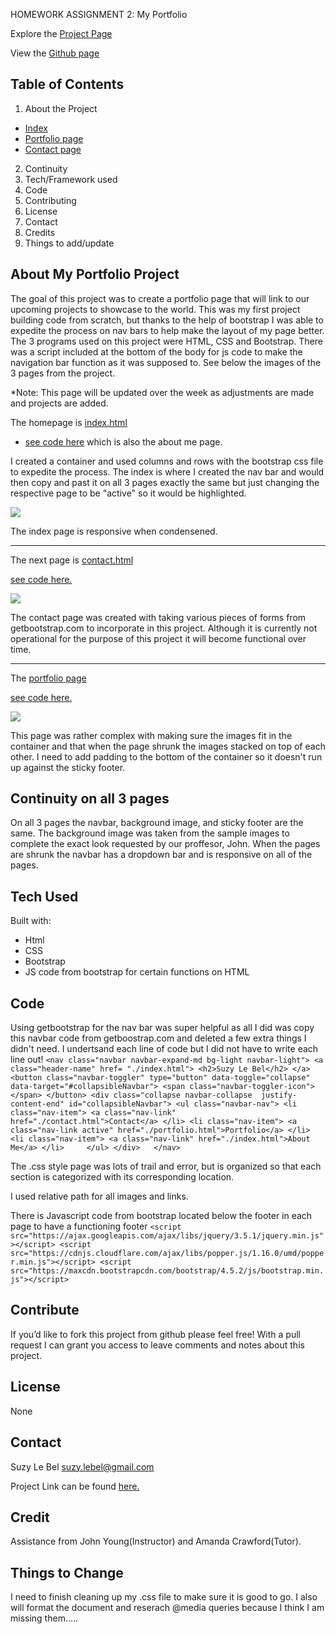 HOMEWORK ASSIGNMENT 2: My Portfolio

Explore the [Project Page](https://suzylebel.github.io/myportfolio_2/)

View the [Github page](https://github.com/suzylebel/myportfolio_2)

## Table of Contents
1. About the Project
  - [Index](https://suzylebel.github.io/myportfolio_2/)
  - [Portfolio page](https://suzylebel.github.io/myportfolio_2/portfolio.html)
  - [Contact page](https://suzylebel.github.io/myportfolio_2/contact.html)
2. Continuity
3. Tech/Framework used
4. Code
5. Contributing
6. License
7. Contact
8. Credits
9. Things to add/update


 ## About My Portfolio Project

The goal of this project was to create a portfolio page that will link to our upcoming projects to showcase to the world. This was my first project building code from scratch, but thanks to the help of bootstrap I was able to expedite the process on nav bars to help make the layout of my page better. The 3 programs used on this project were HTML, CSS and Bootstrap. There was a script included at the bottom of the body for js code to make the navigation bar function as it was supposed to. See below the images of the 3 pages from the project. 

*Note: This page will be updated over the week as adjustments are made and projects are added. 

The homepage is [index.html](https://suzylebel.github.io/myportfolio_2/)
 - [see code here](https://github.com/suzylebel/myportfolio_2/blob/master/index.html) which is also the about me page. 

I created a container and used columns and rows with the bootstrap css file to expedite the process. The index is where I created the nav bar and would then copy and past it on all 3 pages exactly the same but just changing the respective page to be "active" so it would be highlighted.

![](/images/index_image.png)

The index page is responsive when condensened. 

---------

The next page is [contact.html](https://suzylebel.github.io/myportfolio_2/contact.html) 

[see code here.](https://github.com/suzylebel/myportfolio_2/blob/master/contact.html)

![](/images/contact_image.png)

The contact page was created with taking various pieces of forms from getbootstrap.com to incorporate in this project. Although it is currently not operational for the purpose of this project it will become functional over time. 

--------

The [portfolio page](https://suzylebel.github.io/myportfolio_2/portfolio.html) 

[see code here.](https://github.com/suzylebel/myportfolio_2/blob/master/portfolio.html)

![](/images/portfolio_image.png)

This page was rather complex with making sure the images fit in the container and that when the page shrunk the images stacked on top of each other. I need to add padding to the bottom of the container so it doesn't run up against the sticky footer. 

## Continuity on all 3 pages

On all 3 pages the navbar, background image, and sticky footer are the same. The background image was taken from the sample images to complete the exact look requested by our proffesor, John. When the pages are shrunk the navbar has a dropdown bar and is responsive on all of the pages. 


## Tech Used
Built with: 
  - Html
  - CSS
  - Bootstrap
  - JS code from bootstrap for certain functions on HTML

## Code
Using getbootstrap for the nav bar was super helpful as all I did was copy this navbar code from getboostrap.com and deleted a few extra things I didn't need. I undertsand each line of code but I did not have to write each line out! ```<nav class="navbar navbar-expand-md bg-light navbar-light">
            <a class="header-name" href= "./index.html">
                <h2>Suzy Le Bel</h2>
            </a>
            <button class="navbar-toggler" type="button" data-toggle="collapse" data-target="#collapsibleNavbar">
              <span class="navbar-toggler-icon"></span>
            </button>
            <div class="collapse navbar-collapse  justify-content-end" id="collapsibleNavbar">
              <ul class="navbar-nav">
                <li class="nav-item">
                  <a class="nav-link" href="./contact.html">Contact</a>
                </li>
                <li class="nav-item">
                  <a class="nav-link active" href="./portfolio.html">Portfolio</a>
                </li>
                <li class="nav-item">
                  <a class="nav-link" href="./index.html">About Me</a>
                </li>    
              </ul>
            </div>  
          </nav>```

The .css style page was lots of trail and error, but is organized so that each section is categorized with its corresponding location. 

I used relative path for all images and links.

There is Javascript code from bootstrap located below the footer in each page to have a functioning footer ```<script src="https://ajax.googleapis.com/ajax/libs/jquery/3.5.1/jquery.min.js"></script>
    <script src="https://cdnjs.cloudflare.com/ajax/libs/popper.js/1.16.0/umd/popper.min.js"></script>
    <script src="https://maxcdn.bootstrapcdn.com/bootstrap/4.5.2/js/bootstrap.min.js"></script>```
    

## Contribute
If you’d like to fork this project from github please feel free! With a pull request I can grant you access to leave comments and notes about this project. 

## License 
None
 
## Contact 

Suzy Le Bel 
suzy.lebel@gmail.com

Project Link can be found [here.](https://suzylebel.github.io/myportfolio_2/)

## Credit
Assistance from John Young(Instructor) and Amanda Crawford(Tutor). 


## Things to Change
I need to finish cleaning up my .css file to make sure it is good to go. I also will format the document and reserach @media queries because I think I am missing them.....
